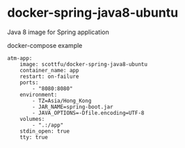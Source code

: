 # docker-spring-java8-ubuntu
Java 8 image for Spring application


docker-compose example

    atm-app:
        image: scottfu/docker-spring-java8-ubuntu
        container_name: app
        restart: on-failure
        ports:
            - "8080:8080"
        environment:
            - TZ=Asia/Hong_Kong
            - JAR_NAME=spring-boot.jar
            - JAVA_OPTIONS=-Dfile.encoding=UTF-8
        volumes:
            - ".:/app"
        stdin_open: true
        tty: true
